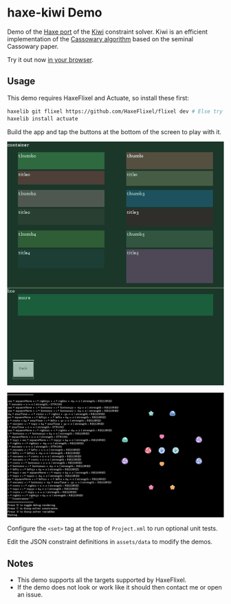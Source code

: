 # haxe-kiwi Demo

Demo of the [Haxe port](https://github.com/Tw1ddle/haxe-kiwi) of the [Kiwi](https://github.com/nucleic/kiwi) constraint solver. Kiwi is an efficient implementation of the [Cassowary algorithm](http://constraints.cs.washington.edu/cassowary/) based on the seminal Cassowary paper.
	
Try it out now [in your browser](http://tw1ddle.github.io/haxe-kiwi-demo/).

## Usage

This demo requires HaxeFlixel and Actuate, so install these first:
```bash
haxelib git flixel https://github.com/HaxeFlixel/flixel dev # Else try stable branch of HaxeFlixel: haxelib install flixel
haxelib install actuate
```

Build the app and tap the buttons at the bottom of the screen to play with it.

![](screenshots/layout_demo.png?raw=true)

![](screenshots/equalities_demo.png?raw=true)

Configure the ```<set>``` tag at the top of ```Project.xml``` to run optional unit tests.

Edit the JSON constraint definitions in ```assets/data``` to modify the demos.

## Notes
* This demo supports all the targets supported by HaxeFlixel.
* If the demo does not look or work like it should then contact me or open an issue.